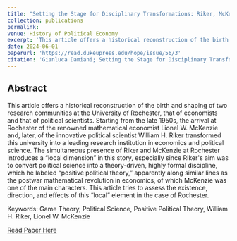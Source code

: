 ```yaml
---
title: "Setting the Stage for Disciplinary Transformations: Riker, McKenzie, and the Case of the University of Rochester"
collection: publications
permalink:
venue: History of Political Economy
excerpt: 'This article offers a historical reconstruction of the birth and development of two scholarly communities at the University of Rochester, economists and political scientists.'
date: 2024-06-01
paperurl: 'https://read.dukeupress.edu/hope/issue/56/3'
citation: 'Gianluca Damiani; Setting the Stage for Disciplinary Transformations: Riker, McKenzie, and the Case of the University of Rochester. History of Political Economy 1 June 2024; 56 (3): 393–416. doi: https://doi.org/10.1215/00182702-11158675.'
---
```


## Abstract
This article offers a historical reconstruction of the birth and shaping of two research communities at the University of Rochester, that of economists and that of political scientists. Starting from the late 1950s, the arrival at Rochester of the renowned mathematical economist Lionel W. McKenzie and, later, of the innovative political scientist William H. Riker transformed this university into a leading research institution in economics and political science. The simultaneous presence of Riker and McKenzie at Rochester introduces a “local dimension” in this story, especially since Riker's aim was to convert political science into a theory-driven, highly formal discipline, which he labeled “positive political theory,” apparently along similar lines as the postwar mathematical revolution in economics, of which McKenzie was one of the main characters. This article tries to assess the existence, direction, and effects of this “local” element in the case of Rochester.

Keywords: Game Theory, Political Science, Positive Political Theory, William H. Riker, Lionel W. McKenzie

[Read Paper Here](https://read.dukeupress.edu/hope/issue/56/3)
